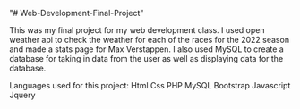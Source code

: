 "# Web-Development-Final-Project" 

  This was my final project for my web development class. I used open weather api to check the weather for each of the races for the 2022 season and made a stats page for Max Verstappen. I also used MySQL to create a database for taking in data from the user as well as displaying data for the database.
  
  Languages used for this project:
    Html
    Css
    PHP
    MySQL
    Bootstrap
    Javascript
    Jquery

